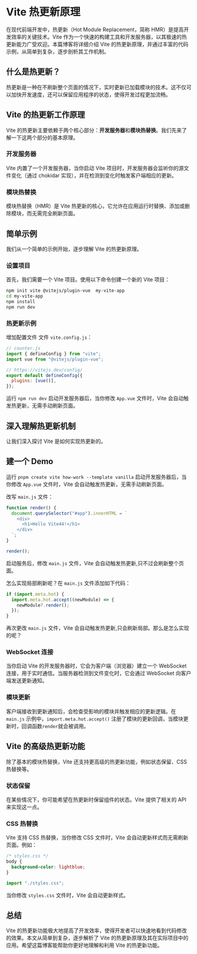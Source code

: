 # Vite 热更新原理

在现代前端开发中，热更新（Hot Module Replacement，简称 HMR）是提高开发效率的关键技术。Vite 作为一个快速的构建工具和开发服务器，以其极速的热更新能力广受欢迎。本篇博客将详细介绍 Vite 的热更新原理，并通过丰富的代码示例，从简单到复杂，逐步剖析其工作机制。

## 什么是热更新？

热更新是一种在不刷新整个页面的情况下，实时更新已加载模块的技术。这不仅可以加快开发速度，还可以保留应用程序的状态，使得开发过程更加流畅。

## Vite 的热更新工作原理

Vite 的热更新主要依赖于两个核心部分：**开发服务器**和**模块热替换**。我们先来了解一下这两个部分的基本原理。

### 开发服务器

Vite 内置了一个开发服务器，当你启动 Vite 项目时，开发服务器会监听你的源文件变化（通过 chokidar 实现），并在检测到变化时触发客户端相应的更新。

### 模块热替换

模块热替换（HMR）是 Vite 热更新的核心，它允许在应用运行时替换、添加或删除模块，而无需完全刷新页面。

## 简单示例

我们从一个简单的示例开始，逐步理解 Vite 的热更新原理。

### 设置项目

首先，我们需要一个 Vite 项目。使用以下命令创建一个新的 Vite 项目：

```sh
npm init vite @vitejs/plugin-vue  my-vite-app
cd my-vite-app
npm install
npm run dev
```

### 热更新示例

增加配置文件 文件 `vite.config.js`：

```js
// counter.js
import { defineConfig } from "vite";
import vue from "@vitejs/plugin-vue";

// https://vitejs.dev/config/
export default defineConfig({
  plugins: [vue()],
});
```

运行 `npm run dev` 启动开发服务器后，当你修改 `App.vue` 文件时，Vite 会自动触发热更新，无需手动刷新页面。

## 深入理解热更新机制

让我们深入探讨 Vite 是如何实现热更新的。

## 建一个 Demo

运行 `pnpm create vite how-work --template vanilla` 启动开发服务器后，当你修改 `App.vue` 文件时，Vite 会自动触发热更新，无需手动刷新页面。

改写 `main.js` 文件：

```js
function render() {
  document.querySelector("#app").innerHTML = `
    <div>
      <h1>Hello Vite44!</h1>
    </div>
  `;
}

render();
```

启动服务后，修改 `main.js` 文件，Vite 会自动触发热更新,只不过会刷新整个页面。

怎么实现局部刷新呢？在 `main.js` 文件添加如下代码：

```js
if (import.meta.hot) {
  import.meta.hot.accept((newModule) => {
    newModule?.render();
  });
}
```

再次更改 `main.js` 文件，Vite 会自动触发热更新,只会刷新局部。那么是怎么实现的呢？

### WebSocket 连接

当你启动 Vite 的开发服务器时，它会为客户端（浏览器）建立一个 WebSocket 连接，用于实时通信。当服务器检测到文件变化时，它会通过 WebSocket 向客户端发送更新通知。

### 模块更新

客户端接收到更新通知后，会检查受影响的模块并触发相应的更新逻辑。在 `main.js` 示例中，`import.meta.hot.accept()` 注册了模块的更新回调，当模块更新时，回调函数`render`就会被调用。


## Vite 的高级热更新功能

除了基本的模块热替换，Vite 还支持更高级的热更新功能，例如状态保留、CSS 热替换等。

### 状态保留

在某些情况下，你可能希望在热更新时保留组件的状态。Vite 提供了相关的 API 来实现这一点。

### CSS 热替换

Vite 支持 CSS 热替换，当你修改 CSS 文件时，Vite 会自动更新样式而无需刷新页面。例如：

```css
/* styles.css */
body {
  background-color: lightblue;
}
```

```js
import "./styles.css";
```

当你修改 `styles.css` 文件时，Vite 会自动更新样式。

## 总结

Vite 的热更新功能极大地提高了开发效率，使得开发者可以快速地看到代码修改的效果。本文从简单到复杂，逐步解析了 Vite 的热更新原理及其在实际项目中的应用。希望这篇博客能帮助你更好地理解和利用 Vite 的热更新功能。
